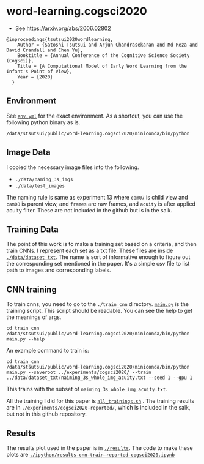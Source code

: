 # word-learning.cogsci2020
- See https://arxiv.org/abs/2006.02802
```
@inproceedings{tsutsui2020wordlearning,
	Author = {Satoshi Tsutsui and Arjun Chandrasekaran and Md Reza and David Crandall and Chen Yu},
	Booktitle = {Annual Conference of the Cognitive Science Society (CogSci)},
	Title = {A Computational Model of Early Word Learning from the Infant's Point of View},
	Year = {2020}
  }
```

## Environment
See [`env.yml`](./env.yml) for the exact environment. As a shortcut, you can use the following python binary as is. 
```
/data/stsutsui/public/word-learning.cogsci2020/miniconda/bin/python
```

## Image Data
I copied the necessary image files into the following. 
- `./data/naming_3s_imgs`
- `./data/test_images`


The naming rule is same as experiment 13 where `cam07` is child view and `cam08` is parent view, and `frames` are raw frames, and `acuity` is after applied acuity filter. These are not included in the github but is in the salk. 


## Training Data
The point of this work is to make a training set based on a criteria, and then train CNNs. I represent each set as a txt file. These files are inside [`./data/dataset_txt`](./data/dataset_txt). The name is sort of informative enough to figure out the corresponding set mentioned in the paper. It's a simple csv file to list path to images and corresponding labels. 

## CNN training
To train cnns, you need to go to the `./train_cnn` directory. [`main.py`](./train_cnn/main.py) is the training script. This script should be readable. You can see the help to get the meanings of args.
```
cd train_cnn
/data/stsutsui/public/word-learning.cogsci2020/miniconda/bin/python main.py --help
```

An example command to train is:
```
cd train_cnn
/data/stsutsui/public/word-learning.cogsci2020/miniconda/bin/python main.py --saveroot ../experiments/cogsci2020/ --train  ../data/dataset_txt/naiming_3s_whole_img_acuity.txt --seed 1 --gpu 1
```
This trains with the subset of `naiming_3s_whole_img_acuity.txt`. 
  
All the training I did for this paper is [`all_trainings.sh`](./train_cnns/all_trainings.sh)  . The training results are in `./experiments/cogsci2020-reported/`, which is included in the salk, but not in this github repository.

## Results
The results plot used in the paper is in [`./results`](./results). The code to make these plots are [`./ipython/results-cnn-train-reported-cogsci2020.ipynb`](./ipython/results-cnn-train-reported-cogsci2020.ipynb)
